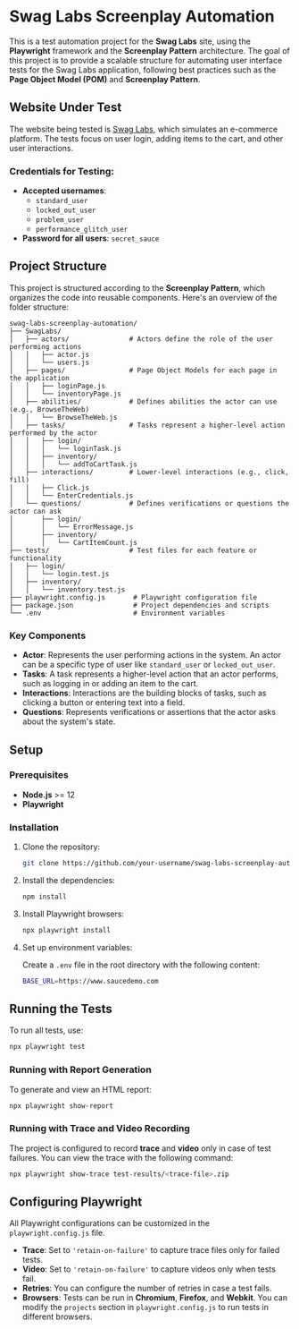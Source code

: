 
# Swag Labs Screenplay Automation

This is a test automation project for the **Swag Labs** site, using the **Playwright** framework and the **Screenplay Pattern** architecture. The goal of this project is to provide a scalable structure for automating user interface tests for the Swag Labs application, following best practices such as the **Page Object Model (POM)** and **Screenplay Pattern**.

## Website Under Test

The website being tested is [Swag Labs](https://www.saucedemo.com), which simulates an e-commerce platform. The tests focus on user login, adding items to the cart, and other user interactions.

### Credentials for Testing:

- **Accepted usernames**:
    - `standard_user`
    - `locked_out_user`
    - `problem_user`
    - `performance_glitch_user`
- **Password for all users**: `secret_sauce`

## Project Structure

This project is structured according to the **Screenplay Pattern**, which organizes the code into reusable components. Here's an overview of the folder structure:

```
swag-labs-screenplay-automation/
├── SwagLabs/
│   ├── actors/               # Actors define the role of the user performing actions
│   │   ├── actor.js
│   │   └── users.js
│   ├── pages/                # Page Object Models for each page in the application
│   │   ├── loginPage.js
│   │   └── inventoryPage.js
│   ├── abilities/            # Defines abilities the actor can use (e.g., BrowseTheWeb)
│   │   └── BrowseTheWeb.js
│   ├── tasks/                # Tasks represent a higher-level action performed by the actor
│   │   ├── login/
│   │   │   └── loginTask.js
│   │   ├── inventory/
│   │   │   └── addToCartTask.js
│   ├── interactions/         # Lower-level interactions (e.g., click, fill)
│   │   ├── Click.js
│   │   └── EnterCredentials.js
│   └── questions/            # Defines verifications or questions the actor can ask
│       ├── login/
│       │   └── ErrorMessage.js
│       ├── inventory/
│       │   └── CartItemCount.js
├── tests/                    # Test files for each feature or functionality
│   ├── login/
│   │   └── login.test.js
│   ├── inventory/
│   │   └── inventory.test.js
├── playwright.config.js       # Playwright configuration file
├── package.json               # Project dependencies and scripts
└── .env                       # Environment variables
```

### Key Components

- **Actor**: Represents the user performing actions in the system. An actor can be a specific type of user like `standard_user` or `locked_out_user`.
- **Tasks**: A task represents a higher-level action that an actor performs, such as logging in or adding an item to the cart.
- **Interactions**: Interactions are the building blocks of tasks, such as clicking a button or entering text into a field.
- **Questions**: Represents verifications or assertions that the actor asks about the system's state.

## Setup

### Prerequisites

- **Node.js** >= 12
- **Playwright**

### Installation

1. Clone the repository:

   ```bash
   git clone https://github.com/your-username/swag-labs-screenplay-automation.git
   ```

2. Install the dependencies:

   ```bash
   npm install
   ```

3. Install Playwright browsers:

   ```bash
   npx playwright install
   ```

4. Set up environment variables:

   Create a `.env` file in the root directory with the following content:

   ```bash
   BASE_URL=https://www.saucedemo.com
   ```

## Running the Tests

To run all tests, use:

```bash
npx playwright test
```

### Running with Report Generation

To generate and view an HTML report:

```bash
npx playwright show-report
```

### Running with Trace and Video Recording

The project is configured to record **trace** and **video** only in case of test failures. You can view the trace with the following command:

```bash
npx playwright show-trace test-results/<trace-file>.zip
```

## Configuring Playwright

All Playwright configurations can be customized in the `playwright.config.js` file.

- **Trace**: Set to `'retain-on-failure'` to capture trace files only for failed tests.
- **Video**: Set to `'retain-on-failure'` to capture videos only when tests fail.
- **Retries**: You can configure the number of retries in case a test fails.
- **Browsers**: Tests can be run in **Chromium**, **Firefox**, and **Webkit**. You can modify the `projects` section in `playwright.config.js` to run tests in different browsers.
